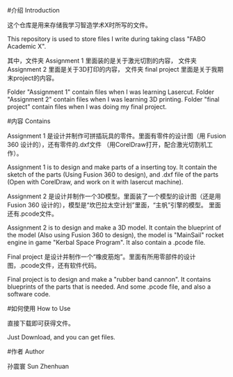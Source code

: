 #介绍  Introduction

这个仓库是用来存储我学习智造学术X时所写的文件。

This repository is used to store files I write during taking class "FABO Academic X".

其中，文件夹 Assignment 1 里面装的是关于激光切割的内容， 文件夹 Assignment 2 里面是关于3D打印的内容， 文件夹 final project 里面是关于我期末project的内容。

Folder "Assignment 1" contain files when I was learning Lasercut. Folder "Assignment 2" contain files when I was learning 3D printing. Folder "final project" contain files when I was doing my final project.

#内容 Contains

Assignment 1 是设计并制作可拼插玩具的零件。里面有零件的设计图（用 Fusion 360 设计的），还有零件的.dxf文件 （用CorelDraw打开，配合激光切割机工作）。

Assignment 1 is to design and make parts of a inserting toy. It contain the sketch of the parts (Using Fusion 360 to design), and .dxf file of the parts (Open with CorelDraw, and work on it with lasercut machine).

Assignment 2 是设计并制作一个3D模型。里面装了一个模型的设计图（还是用 Fusion 360 设计的），模型是“坎巴拉太空计划”里面，“主帆”引擎的模型。 里面还有.pcode文件。

Assignment 2 is to design and make a 3D model. It contain the blueprint of the model (Also using Fusion 360 to design), the model is "MainSail" rocket engine in game "Kerbal Space Program". It also contain a .pcode file.

Final project 是设计并制作一个“橡皮筋炮”。里面有所用零部件的设计图，.pcode文件，还有软件代码。

Final project is to design and make a "rubber band cannon". It contains blueprints of the parts that is needed.   And some .pcode file, and also a software code.

#如何使用 How to Use

直接下载即可获得文件。

Just Download, and you can get files.

#作者 Author

孙震寰 Sun Zhenhuan
